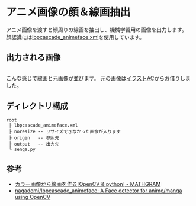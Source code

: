 # アニメ画像の顔＆線画抽出

アニメ画像を渡すと顔周りの線画を抽出し、機械学習用の画像を出力します。
顔認識には[lbpcascade_animeface.xml](https://github.com/nagadomi/lbpcascade_animeface)を使用しています。


## 出力される画像

![]()

こんな感じで線画と元画像が並びます。
元の画像は[イラストAC](https://www.ac-illust.com/main/detail.php?id=648361&word=%E3%81%8A%E8%8F%93%E5%AD%90%E3%81%AE%E5%B0%91%E5%A5%B3)からお借りしました。

## ディレクトリ構成

```
root
 ├ lbpcascade_animeface.xml
 ├ noresize	-- リサイズできなかった画像が入ります
 ├ origin	-- 参照先
 ├ output	-- 出力先
 └ senga.py
```

## 参考

* [カラー画像から線画を作る[OpenCV & python] - MATHGRAM](https://www.mathgram.xyz/entry/cv/contour)
* [nagadomi/lbpcascade_animeface: A Face detector for anime/manga using OpenCV](https://github.com/nagadomi/lbpcascade_animeface)